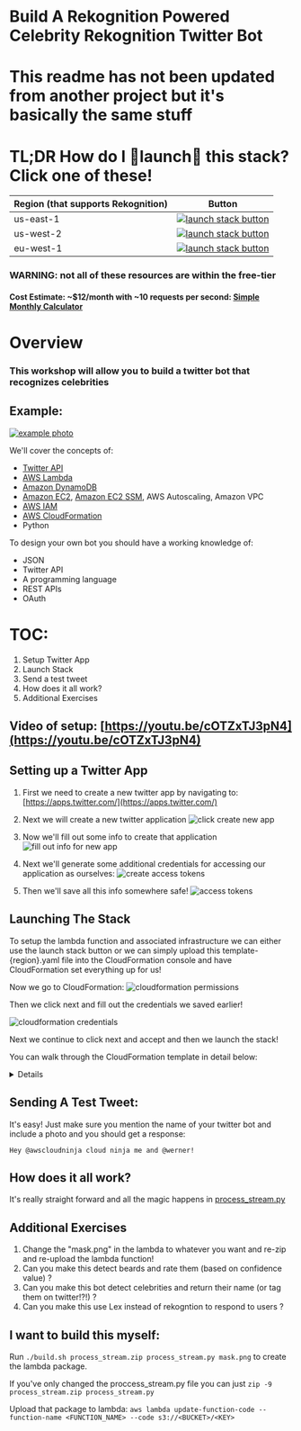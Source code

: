# Build A Rekognition Powered Celebrity Rekognition Twitter Bot

# This readme has not been updated from another project but it's basically the same stuff
# TL;DR How do I 🚀launch🚀 this stack? Click one of these!
Region (that supports Rekognition) | Button
------------ | -------------
us-east-1 | [![launch stack button](https://s3.amazonaws.com/cloudformation-examples/cloudformation-launch-stack.png)](https://console.aws.amazon.com/cloudformation/home?region=us-east-1#/stacks/new?stackName=CelebTwitterBot&templateURL=https://s3.amazonaws.com/aws-rekog-twitter-celeb-us-east-1/template-us-east-1.yaml)
us-west-2 | [![launch stack button](https://s3.amazonaws.com/cloudformation-examples/cloudformation-launch-stack.png)](https://console.aws.amazon.com/cloudformation/home?region=us-east-1#/stacks/new?stackName=CelebTwitterBot&templateURL=https://s3.amazonaws.com/aws-rekog-twitter-celeb-us-west-2/template-us-west-2.yaml)
eu-west-1 | [![launch stack button](https://s3.amazonaws.com/cloudformation-examples/cloudformation-launch-stack.png)](https://console.aws.amazon.com/cloudformation/home?region=us-east-1#/stacks/new?stackName=CelebTwitterBot&templateURL=https://s3.amazonaws.com/aws-rekog-twitter-celeb-eu-west-1/template-eu-west-1.yaml)

### **WARNING**: not all of these resources are within the free-tier
#### Cost Estimate: ~$12/month with ~10 requests per second: [Simple Monthly Calculator](https://calculator.s3.amazonaws.com/index.html#r=IAD&key=calc-C1BFFEDA-A944-472A-9A52-0B57AA3E95CE)


# Overview
### This workshop will allow you to build a twitter bot that recognizes celebrities

## Example:
[![example photo](imgs/example.png)](https://twitter.com/AWSCloudNinja/status/865568765836185601)

We'll cover the concepts of:

* [Twitter API](https://apps.twitter.com/)
* [AWS Lambda](https://aws.amazon.com/lambda/)
* [Amazon DynamoDB](https://aws.amazon.com/dynamodb/)
* [Amazon EC2](https://aws.amazon.com/ec2/), [Amazon EC2 SSM](http://docs.aws.amazon.com/systems-manager/latest/APIReference/Welcome.html), AWS Autoscaling, Amazon VPC
* [AWS IAM](https://aws.amazon.com/iam/)
* [AWS CloudFormation](https://aws.amazon.com/cloudformation/)
* Python

To design your own bot you should have a working knowledge of:

* JSON
* Twitter API
* A programming language
* REST APIs
* OAuth


# TOC:
1. Setup Twitter App
2. Launch Stack
3. Send a test tweet
4. How does it all work?
5. Additional Exercises

## Video of setup: [https://youtu.be/cOTZxTJ3pN4](https://youtu.be/cOTZxTJ3pN4)

## Setting up a Twitter App
1. First we need to create a new twitter app by navigating to: [https://apps.twitter.com/](https://apps.twitter.com/)

2. Next we will create a new twitter application
![click create new app](imgs/1_create.png)

3. Now we'll fill out some info to create that application
![fill out info for new app](imgs/2_create_details.png)

4. Next we'll generate some additional credentials for accessing our application as ourselves:
![create access tokens](imgs/3_credentials.png)

5. Then we'll save all this info somewhere safe!
![access tokens](imgs/4_access_token.png)

## Launching The Stack
To setup the lambda function and associated infrastructure we can either use the launch stack button or we can simply
upload this template-{region}.yaml file into the CloudFormation console and have CloudFormation set everything up for us!


Now we go to CloudFormation:
![cloudformation permissions](imgs/5_cloudformation.png)

Then we click next and fill out the credentials we saved earlier!

![cloudformation credentials](imgs/6_filledout.png)

Next we continue to click next and accept and then we launch the stack!

You can walk through the CloudFormation template in detail below:
<details>

### CloudFormation Details:
You can see the template file here: [template-us-east-1.yaml](template-us-east-1.yaml)

#### Preamble
The first section of the CloudFormation template are the `Parameters`. The only required parameters are the Twitter credentials.

The rest of the parameters are for testing and convenience sake (or for when you want to easily deploy your own bot later).

There's a small metadata section that just includes some details on how to render the parameters page.

The final part of the preamble are the Mappings. In this case we just have a simple Region-to-AMI map that gives us a amazon linux instance.

#### Resources

##### Kinesis, and DynamoDB
We create a Kinesis Stream: `AWS::Kinesis::Stream` with a single shard.
We create a DynamoDB (DDB): `AWS::DynamoDB::Table` with some basic attributes.

##### Credentials and IAM
Now that we have most of our resources we can create a role for our application: `AWS::IAM::Role`.

We'll give our role an `AssumeRolePolicyDocument` AKA a Trust Policy that allows both Lambda and EC2 instances to assumme this role.

We'll also give our policy access to: x-ray, logging, rekognition, our dynamodb table, and our S3 Buckets.

Finally we also create an SSM Parameter: `AWS::SSM::Parameter` of type `StringList` from the credentials provided in the Parameters section of the template.

##### Lambda Functions
Next we create our lambda function: `AWS::Lambda::Function` and connect it to our kinesis stream through an `AWS::Lambda::EventSourceMapping`.

We also assign this lambda function the IAM role we created above.

##### Infrastructure
We start by declaring a VPC: `AWS::EC2::VPC` with a CIDR Block of `10.0.0.0/16`.

This tells CloudFormation to build us a Virtual Private Cloud with 65536 addresses (2^(32-16)).

Next we build and attach an Internet Gateway (IGW): `AWS::EC2::InternetGateway`.

We create a Route Table: `AWS::EC2::RouteTable`, and populate it with a route to our IGW.

Then we declare 2 subnets: `AWS::EC2::Subnet` of `10.0.0.0/24` and `10.0.1.0/24` with 255 addresses each (2^(32-24)) and in two separate AZs.

Next we associate our route table created above with our 2 subnets.

Now we create an IAM profile to associate with our EC2 instances.

Next we create an AutoScaling Group Launch Configuration: `AWS::AutoScaling::LaunchConfiguration` with some UserData to setup our streaming instance.

Now we associate the LaunchConfiguration with our AutoScaling Group: `AWS::AutoScaling::Group` with a `CreationPolicy` to wait for a signal from our user data on the EC2 instances.

We give our AutoScaling group a desired, min, and max size of 1 but access to two AZs to ensure our ingestion continues during a single AZ outage.
</details>

## Sending A Test Tweet:

It's easy! Just make sure you mention the name of your twitter bot and include a photo and you should get a response:
```
Hey @awscloudninja cloud ninja me and @werner!
```


## How does it all work?

It's really straight forward and all the magic happens in [process_stream.py](lambda_functions/process_stream.py)



## Additional Exercises
1. Change the "mask.png" in the lambda to whatever you want and re-zip and re-upload the lambda function!
1. Can you make this detect beards and rate them (based on confidence value) ?
1. Can you make this bot detect celebrities and return their name (or tag them on twitter!?!) ?
1. Can you make this use Lex instead of rekogntion to respond to users ?


## I want to build this myself:
Run `./build.sh process_stream.zip process_stream.py mask.png` to create the lambda package.

If you've only changed the proccess_stream.py file you can just `zip -9 process_stream.zip process_stream.py`

Upload that package to lambda:
`aws lambda update-function-code --function-name <FUNCTION_NAME> --code s3://<BUCKET>/<KEY>`
